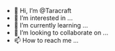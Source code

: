 - 👋 Hi, I’m @Taracraft
- 👀 I’m interested in ...
- 🌱 I’m currently learning ...
- 💞️ I’m looking to collaborate on ...
- 📫 How to reach me ...

<!---
Taracraft/Taracraft is a ✨ special ✨ repository because its `README.md` (this file) appears on your GitHub profile.
You can click the Preview link to take a look at your changes.
--->
